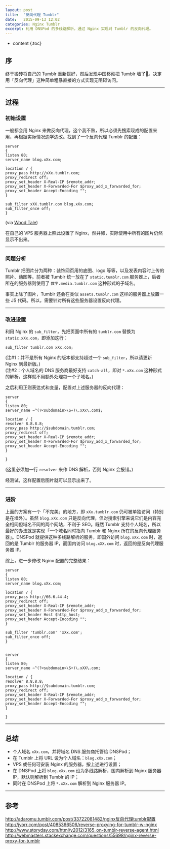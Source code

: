 ```yaml
---
layout: post
title:  "反向代理 Tumblr"
date:   2015-09-13 12:02
categories: Nginx Tumblr
excerpt: 利用 DNSPod 的多线路解析，通过 Nginx 实现对 Tumblr 的反向代理。
---
```


* content
{:toc}


## 序

终于搬砖将自己的 Tumblr 重新搭好，然后发现中国移动把 Tumblr 墙了👀。决定用「反向代理」这种简单粗暴直接的方式实现无阻碍访问。

---

## 过程

### 初始设置

一般都会用 Nginx 来做反向代理，这个我不熟，所以必须先搜索现成的配置来用，再根据实际情况边学边改。找到了一个反向代理 Tumblr 的配置：
<pre><code>server
{
listen 80;
server_name blog.xXx.com;      

location / {
proxy_pass http://xXx.tumblr.com;
proxy_redirect off;
proxy_set_header X-Real-IP $remote_addr;
proxy_set_header X-Forwarded-For $proxy_add_x_forwarded_for;
proxy_set_header Accept-Encoding "";
}

sub_filter xXX.tumblr.com blog.xXx.com;
sub_filter_once off;
}</code></pre>
(via [Wood Tale](http://adaromu.tumblr.com/post/33722081482/nginx反向代理tumblr配置))  
  
在自己的 VPS 服务器上照此设置了 Nginx，然并卵，实际使用中所有的图片仍然显示不出来。  

---

### 问题分析

Tumblr 把图片分为两种：装饰网页用的底图、logo 等等，以及发表内容时上传的照片、动图等。前者被 Tumblr 统一放在了 `static.tumblr.com` 服务器上，后者所在的服务器则使用了 `数字.media.tumblr.com` 这种形式的子域名。  

事实上除了图片，Tumblr 还会在类似 `assets.tumblr.com` 这样的服务器上放置一些 JS 代码。所以，需要针对所有这些服务器设置反向代理。

---

### 改进设置

利用 Nginx 的 `sub_filter`，先把页面中所有的 `tumblr.com` 替换为 `static.xXx.com`，即添加这行：
<pre><code>sub_filter tumblr.com xXx.com;</code></pre>
(注#1：并不是所有 Nginx 的版本都支持超过一个 `sub_filter`，所以请更新 Nginx 到最新版。)  
(注#2：个人域名的 DNS 服务商最好支持 `catch-all`，即对 `*.xXx.com` 这种形式的解析，这样就不用额外处理每一个子域名。)  

之后利用正则表达式和变量，配置对上述服务器的反向代理：

    server
    {
    listen 80;
    server_name ~^(?<subdomain>\S+)\.xXx\.com$;
    
    location / {
    resolver 8.8.8.8;
    proxy_pass http://$subdomain.tumblr.com;
    proxy_redirect off;
    proxy_set_header X-Real-IP $remote_addr;
    proxy_set_header X-Forwarded-For $proxy_add_x_forwarded_for;
    proxy_set_header Accept-Encoding "";
    }
    
    }

(这里必须加一行 `resolver` 来作 DNS 解析，否则 Nginx 会报错。)

经测试，这样配置后图片就可以显示出来了。

---

### 进阶

上面的方案有一个「不完美」的地方，即 `xXx.tumblr.com` 仍可被单独访问（特别是在墙外）。虽然 `blog.xXx.com` 只是反向代理，但对搜索引擎来说它们是内容完全相同但域名不同的两个网站，不利于 SEO。既然 Tumblr 支持个人域名，所以最好的办法就是实现「一个域名同时指向 Tumblr 和 Nginx 所在的反向代理服务器」。DNSPod 就提供这种多线路解析的服务，即国外访问 `blog.xXx.com` 时，返回的是 Tumblr 的服务器 IP，而国内访问 `blog.xXX.com` 时，返回的是反向代理服务器 IP。

综上，进一步修改 Nginx 配置的完整结果：

    server
    {
    listen 80;
    server_name blog.xXx.com;
    
    location / {
    proxy_pass http://66.6.44.4;
    proxy_redirect off;
    proxy_set_header X-Real-IP $remote_addr;
    proxy_set_header X-Forwarded-For $proxy_add_x_forwarded_for;
    proxy_set_header Host $http_host;
    proxy_set_header Accept-Encoding "";
    }
    
    sub_filter 'tumblr.com' 'xXx.com';
    sub_filter_once off;
    }
    
    
    server
    {
    listen 80;
    server_name ~^(?<subdomain>\S+)\.xXX\.com;
    
    location / {
    resolver 8.8.8.8;
    proxy_pass http://$subdomain.tumblr.com;
    proxy_redirect off;
    proxy_set_header X-Real-IP $remote_addr;
    proxy_set_header X-Forwarded-For $proxy_add_x_forwarded_for;
    proxy_set_header Accept-Encoding "";
    }
    
    }


---

## 总结 

*  个人域名 `xXx.com`，并将域名 DNS 服务商托管给 DNSPod；
*  在 Tumblr 上将 URL 设为个人域名：`blog.xXx.com`；
*  VPS 或任何可安装 Nginx 的服务器，按上述进行设置；
*  在 DNSPod 上将 `blog.xXx.com` 设为多线路解析，国内解析到 Nginx 服务器 IP，默认则解析到 Tumblr 的 IP；
*  同时在 DNSPod 上将 `*.xXx.com` 解析到 Nginx 服务器 IP。

---

## 参考
http://adaromu.tumblr.com/post/33722081482/nginx反向代理tumblr配置  
http://jyorr.com/post/4085366506/reverse-proxying-for-tumblr-w-nginx  
http://www.storyday.com/html/y2012/3165_on-tumblr-reverse-agent.html  
http://webmasters.stackexchange.com/questions/55698/nginx-reverse-proxy-for-tumblr  


